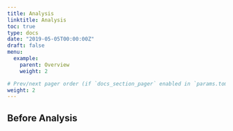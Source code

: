 ```yaml
---
title: Analysis
linktitle: Analysis
toc: true
type: docs
date: "2019-05-05T00:00:00Z"
draft: false
menu:
  example:
    parent: Overview
    weight: 2

# Prev/next pager order (if `docs_section_pager` enabled in `params.toml`)
weight: 2
---
```


## **Before Analysis**
